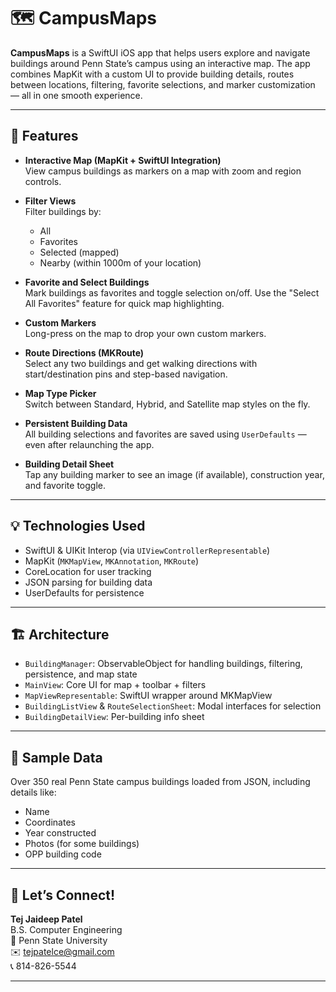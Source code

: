 # 🗺️ CampusMaps

**CampusMaps** is a SwiftUI iOS app that helps users explore and navigate buildings around Penn State’s campus using an interactive map. The app combines MapKit with a custom UI to provide building details, routes between locations, filtering, favorite selections, and marker customization — all in one smooth experience.

---

## 📱 Features

-   **Interactive Map (MapKit + SwiftUI Integration)**  
    View campus buildings as markers on a map with zoom and region controls.

-   **Filter Views**  
    Filter buildings by:

    -   All
    -   Favorites
    -   Selected (mapped)
    -   Nearby (within 1000m of your location)

-   **Favorite and Select Buildings**  
    Mark buildings as favorites and toggle selection on/off. Use the "Select All Favorites" feature for quick map highlighting.

-   **Custom Markers**  
    Long-press on the map to drop your own custom markers.

-   **Route Directions (MKRoute)**  
    Select any two buildings and get walking directions with start/destination pins and step-based navigation.

-   **Map Type Picker**  
    Switch between Standard, Hybrid, and Satellite map styles on the fly.

-   **Persistent Building Data**  
    All building selections and favorites are saved using `UserDefaults` — even after relaunching the app.

-   **Building Detail Sheet**  
    Tap any building marker to see an image (if available), construction year, and favorite toggle.

---

## 💡 Technologies Used

-   SwiftUI & UIKit Interop (via `UIViewControllerRepresentable`)
-   MapKit (`MKMapView`, `MKAnnotation`, `MKRoute`)
-   CoreLocation for user tracking
-   JSON parsing for building data
-   UserDefaults for persistence

---

## 🏗️ Architecture

-   `BuildingManager`: ObservableObject for handling buildings, filtering, persistence, and map state
-   `MainView`: Core UI for map + toolbar + filters
-   `MapViewRepresentable`: SwiftUI wrapper around MKMapView
-   `BuildingListView` & `RouteSelectionSheet`: Modal interfaces for selection
-   `BuildingDetailView`: Per-building info sheet

---

## 📂 Sample Data

Over 350 real Penn State campus buildings loaded from JSON, including details like:

-   Name
-   Coordinates
-   Year constructed
-   Photos (for some buildings)
-   OPP building code

---

## 🧠 Let’s Connect!

**Tej Jaideep Patel**  
B.S. Computer Engineering  
📍 Penn State University  
✉️ tejpatelce@gmail.com  
📞 814-826-5544

---
